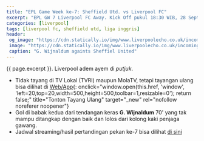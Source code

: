 ```yaml
---
title: "EPL Game Week ke-7: Sheffield Utd. vs Liverpool FC"
excerpt: "EPL GW 7 Liverpool FC Away. Kick Off pukul 18:30 WIB, 28 September 2019. Skor akhir 0-1 untuk tim tandang"
categories: [liverpool]
tags: [liverpool fc, sheffield utd, liga inggris]
header:
 og_image: "https://cdn.statically.io/img/www.liverpoolecho.co.uk/incoming/article16998248.ece/ALTERNATES/s510b/0_JS194232247.jpg" 
 image: "https://cdn.statically.io/img/www.liverpoolecho.co.uk/incoming/article16998248.ece/ALTERNATES/s510b/0_JS194232247.jpg"
 caption: "G. Wijnaldum againts Sheffiel United"
---
```

{{ page.excerpt }}. Liverpool adem ayem di _putjuk_.

- Tidak tayang di TV Lokal (TVRI) maupun MolaTV, tetapi tayangan ulang bisa dilihat di [Web/App](https://mola.tv/watch?v=vd68968790){: onclick="window.open(this.href, 'window', 'left=20,top=20,width=500,height=500,toolbar=1,resizable=0'); return false;" title="Tonton Tayang Ulang" target="_new" rel="nofollow noreferer noopener"}
- Gol di babak kedua dari tendangan keras **G. Wijnaldum** 70' yang tak mampu ditangkap dengan baik dan lolos dari kolong kaki penjaga gawang.
- Jadwal streaming/hasil pertandingan pekan ke-7 bisa dilihat [di sini](https://live.istimiwir.host/epl-7)
